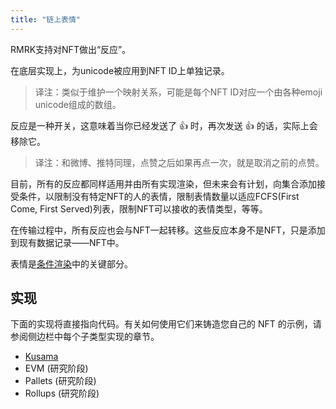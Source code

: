 ```yaml
---
title: "链上表情"
---
```


RMRK支持对NFT做出“反应”。

在底层实现上，为unicode被应用到NFT ID上单独记录。

> 译注：类似于维护一个映射关系，可能是每个NFT ID对应一个由各种emoji unicode组成的数组。

反应是一种开关，这意味着当你已经发送了 👍 时，再次发送 👍 的话，实际上会移除它。

> 译注：和微博、推特同理，点赞之后如果再点一次，就是取消之前的点赞。

目前，所有的反应都同样适用并由所有实现渲染，但未来会有计划，向集合添加接受条件，以限制没有特定NFT的人的表情，限制表情数量以适应FCFS(First Come, First Served)列表，限制NFT可以接收的表情类型，等等。

在传输过程中，所有反应也会与NFT一起转移。这些反应本身不是NFT，只是添加到现有数据记录——NFT中。

表情是[条件渲染](/lego4-conditional-rendering)中的关键部分。

## 实现

下面的实现将直接指向代码。有关如何使用它们来铸造您自己的 NFT 的示例，请参阅侧边栏中每个子类型实现的章节。

- [Kusama](https://github.com/rmrk-team/rmrk-spec/blob/master/standards/rmrk2.0.0/interactions/emote.md)
- EVM (研究阶段)
- Pallets (研究阶段)
- Rollups (研究阶段)